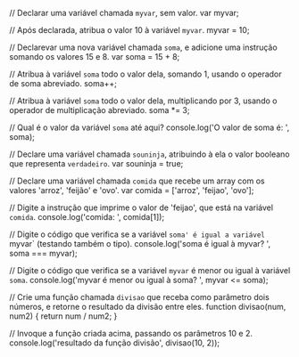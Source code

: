 // Declarar uma variável chamada `myvar`, sem valor.
var myvar;

// Após declarada, atribua o valor 10 à variável `myvar`.
myvar = 10;

// Declarevar uma nova variável chamada `soma`, e adicione uma instrução somando os valores 15 e 8.
var soma = 15 + 8;

// Atribua à variável `soma` todo o valor dela, somando 1, usando o operador de soma abreviado.
soma++;

// Atribua à variável `soma` todo o valor dela, multiplicando por 3, usando o operador de multiplicação abreviado.
soma *= 3;

// Qual é o valor da variável `soma` até aqui?
console.log('O valor de soma é: ', soma);

// Declare uma variável chamada `souninja`, atribuindo à ela o valor booleano que representa `verdadeiro`.
var souninja = true;

// Declare uma variável chamada `comida` que recebe um array com os valores 'arroz', 'feijão' e 'ovo'.
var comida = ['arroz', 'feijao', 'ovo'];

// Digite a instrução que imprime o valor de 'feijao', que está na variável `comida`.
console.log('comida: ', comida[1]);

// Digite o código que verifica se a variável `soma' é igual a variável `myvar` (testando também o tipo).
console.log('soma é igual à myvar? ', soma === myvar);

// Digite o código que verifica se a variável `myvar` é menor ou igual à variável `soma`.
console.log('myvar é menor ou igual à soma? ', myvar <= soma);

// Crie uma função chamada `divisao` que receba como parâmetro dois números, e retorne o resultado da divisão entre eles.
function divisao(num, num2) {
    return num / num2;
}

// Invoque a função criada acima, passando os parâmetros 10 e 2.
console.log('resultado da função divisão', divisao(10, 2));
